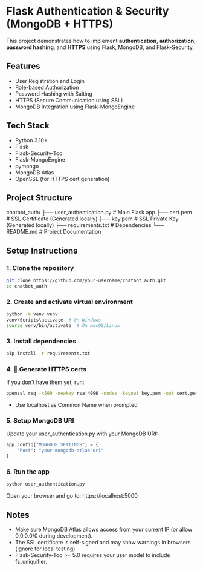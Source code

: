 # Flask Authentication & Security (MongoDB + HTTPS)

This project demonstrates how to implement **authentication**, **authorization**, **password hashing**, and **HTTPS** using Flask, MongoDB, and Flask-Security.

## Features

- User Registration and Login
- Role-based Authorization
- Password Hashing with Salting
- HTTPS (Secure Communication using SSL)
- MongoDB Integration using Flask-MongoEngine

## Tech Stack

- Python 3.10+
- Flask
- Flask-Security-Too
- Flask-MongoEngine
- pymongo
- MongoDB Atlas
- OpenSSL (for HTTPS cert generation)

## Project Structure
chatbot_auth/ ├── user_authentication.py # Main Flask app 
              ├── cert.pem # SSL Certificate (Generated locally) 
              ├── key.pem # SSL Private Key (Generated locally) 
              ├── requirements.txt # Dependencies 
              └── README.md # Project Documentation

## Setup Instructions

### 1. Clone the repository

```bash
git clone https://github.com/your-username/chatbot_auth.git
cd chatbot_auth
```

### 2. Create and activate virtual environment
```bash
python -m venv venv
venv\Scripts\activate  # On Windows
source venv/bin/activate  # On macOS/Linux
```
### 3. Install dependencies
```bash
pip install -r requirements.txt
```
### 4. 🔐 Generate HTTPS certs
If you don't have them yet, run:
```bash
openssl req -x509 -newkey rsa:4096 -nodes -keyout key.pem -out cert.pem -days 365
```
- Use localhost as Common Name when prompted

### 5. Setup MongoDB URI
Update your user_authentication.py with your MongoDB URI:

```python
app.config["MONGODB_SETTINGS"] = {
    "host": "your-mongodb-atlas-uri"
}
```
### 6. Run the app

```bash
python user_authentication.py
```
Open your browser and go to:
https://localhost:5000

## Notes
- Make sure MongoDB Atlas allows access from your current IP (or allow 0.0.0.0/0 during development).
- The SSL certificate is self-signed and may show warnings in browsers (ignore for local testing).
- Flask-Security-Too >= 5.0 requires your user model to include fs_uniquifier.





